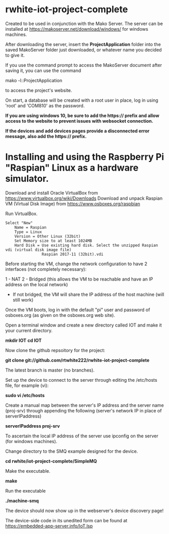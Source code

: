 # rwhite-iot-project-complete

Created to be used in conjunction with the Mako Server. The server can be installed at
https://makoserver.net/download/windows/
for windows machines.



After downloading the server, insert the **ProjectApplication** folder into the saved MakoServer folder just downloaded, 
or whatever name you decided to give it.

If you use the command prompt to access the MakoServer document after saving it, you can use the command

mako -l::ProjectApplication

to access the project's website.

On start, a database will be created with a root user in place, log in using 'root' and 'COM810' as the password.

**If you are using windows 10, be sure to add the https:// prefix and allow access to the website to prevent
   issues with websocket connection.**
   
**If the devices and add devices pages provide a disconnected error message, also add the https:// prefix.**

# Installing and using the Raspberry Pi "Raspian" Linux as a hardware simulator.

Download and install Oracle VirtualBox from https://www.virtualbox.org/wiki/Downloads
Download and unpack Raspian VM (Virtual Disk Image) from https://www.osboxes.org/raspbian

Run VirtualBox.

    Select "New"
        Name = Raspian
        Type = Linux
        Version = Other Linux (32bit)
        Set Memory size to at least 1024MB
        Hard Disk = Use existing hard disk. Select the unzipped Raspian vdi (virtual disk image file)
                    Raspian 2017-11 (32bit).vdi


Before starting the VM, change the network configuration to have 2 interfaces (not completely necessary):

1 - NAT
2 - Bridged (this allows the VM to be reachable and have an IP address on the local network)
  - If not bridged, the VM will share the IP address of the host machine (will still work)





Once the VM boots, log in with the default "pi" user and password of osboxes.org (as given on the osboxes.org web site).


Open a terminal window and create a new directory called IOT and make it your current directory.

**mkdir IOT**
**cd IOT**

Now clone the github repsoitory for the project:

**git clone git://github.com/rtwhite222/rwhite-iot-project-complete**

The latest branch is master (no branches).

Set up the device to connect to the server through editing the /etc/hosts file, for example (vi):

**sudo vi /etc/hosts**

Create a manual map between the server's IP address and the server name (proj-srv)
through appending the following (server's network IP in place of serverIPaddress) 

**serverIPaddress		proj-srv**

To ascertain the local IP address of the server use ipconfig on the server (for windows machines).

Change directory to the SMQ example designed for the device.

**cd rwhite/iot-project-complete/SimpleMQ**

Make the executable.

**make**

Run the executable

**./machine-smq**

The device should now show up in the webserver's device discovery page!

The device-side code in its unedited form can be found at https://embedded-app-server.info/IoT.lsp
